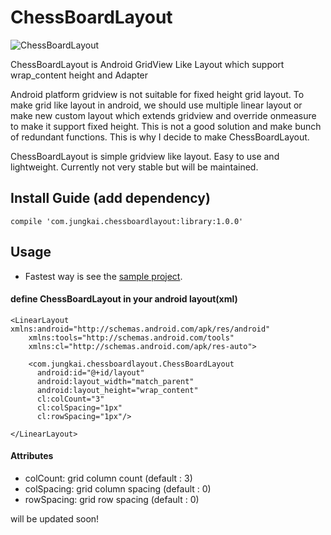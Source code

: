ChessBoardLayout
================

![ChessBoardLayout](https://raw.githubusercontent.com/n42corp/chessboardlayout/master/chessboardlayout.png)

ChessBoardLayout is Android GridView Like Layout which support wrap_content height and Adapter

Android platform gridview is not suitable for fixed height grid layout. To make grid like layout in android, we should use multiple linear layout or make new custom layout which extends gridview and override onmeasure to make it support fixed height. This is not a good solution and make bunch of redundant functions. This is why I decide to make ChessBoardLayout.

ChessBoardLayout is simple gridview like layout. Easy to use and lightweight. Currently not very stable but will be maintained. 

## Install Guide (add dependency)

```
compile 'com.jungkai.chessboardlayout:library:1.0.0'
```

## Usage

- Fastest way is see the [sample project](https://github.com/n42corp/chessboardlayout/tree/master/sample).

#### define ChessBoardLayout in your android layout(xml)
```
<LinearLayout xmlns:android="http://schemas.android.com/apk/res/android"
    xmlns:tools="http://schemas.android.com/tools"
    xmlns:cl="http://schemas.android.com/apk/res-auto">
    
    <com.jungkai.chessboardlayout.ChessBoardLayout
      android:id="@+id/layout"
      android:layout_width="match_parent"
      android:layout_height="wrap_content"
      cl:colCount="3"
      cl:colSpacing="1px"
      cl:rowSpacing="1px"/>
      
</LinearLayout>
```

#### Attributes
- colCount: grid column count (default : 3)
- colSpacing: grid column spacing (default : 0)
- rowSpacing: grid row spacing (default : 0)

will be updated soon!








